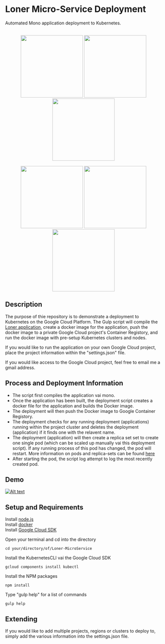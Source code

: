Loner Micro-Service Deployment 
======
Automated Mono application deployment to Kubernetes.
<p align="center">
    <br/>
    <img width = "200" src="https://www.gcppodcast.com//images/post/Kubernetes.png" alt=""/>
     <img width = "200" src="https://www.programmableweb.com/sites/default/files/styles/large/public/Screen%20Shot%202014-07-18%20at%201.01.50%20PM.jpg?itok=eyGmmGGt" alt=""/>
     <img width = "200" src="https://upload.wikimedia.org/wikipedia/commons/thumb/d/db/Npm-logo.svg/2000px-Npm-logo.svg.png" alt=""/>
    <br/>
    <br/>
    <img width = "200" src="https://upload.wikimedia.org/wikipedia/commons/thumb/d/d9/Node.js_logo.svg/1200px-Node.js_logo.svg.png" alt=""/>
    <img height = "200" src="https://avatars0.githubusercontent.com/u/6200624?v=3&s=400" alt=""/>
    <img width = "200" src="https://d3nmt5vlzunoa1.cloudfront.net/phpstorm/files/2015/10/large_v-trans.png" alt=""/>
</p>

## Description
The purpose of thie repository is to demonstrate a deployment to Kubernetes on the Google Cloud Platform. The Gulp script will compile the <a href="https://github.com/SierraII/Loner">Loner application</a>, create a docker image for the application, push the docker image to a private Google Cloud project's Container Registory, and run the docker image with pre-setup Kubernetes clusters and nodes.

If you would like to run the application on your own Google Cloud project, place the project information within the "settings.json" file.

If you would like access to the Google Cloud project, feel free to email me a gmail address.

## Process and Deployment Information
- The script first compiles the application vai mono.
- Once the application has been built, the deployment script creates a docker file for the application and builds the Docker image.
- The deployment will then push the Docker image to Google Container Registory.
- The deployment checks for any running deployment (applications) running within the project cluster and deletes the deployment (application) if it finds one with the relavent name.
- The deployment (application) will then create a replica set set to create one single pod (which can be scaled up manually vai this deployment script). If any running process of this pod has changed, the pod will restart. More information on pods and replica-sets can be found <a href="https://kubernetes.io/docs/concepts/workloads/controllers/replicaset/">here</a>
- After starting the pod, the script log attempt to log the most recently created pod.

## Demo
[![Alt text](https://img.youtube.com/vi/qjeXqvBRCL8/0.jpg)](https://youtu.be/qjeXqvBRCL8)

## Setup and Requirements
Install [node.js](https://nodejs.org/en/download/)  
Install [docker](https://www.docker.com/)  
Install [Google Cloud SDK](https://cloud.google.com/sdk/) 

Open your terminal and cd into the directory
```
cd your/directory/of/Loner-MicroService
```
Install the KubernetesCLI vai the Google Cloud SDK
```
gcloud components install kubectl
```
Install the NPM packages
```
npm install
```
Type "gulp help" for a list of commands
```
gulp help
```

## Extending
If you would like to add multiple projects, regions or clusters to deploy to, simply add the various information into the settings.json file.
